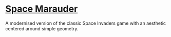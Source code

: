 # [Space Marauder][project-website]

A modernised version of the classic Space Invaders game with an aesthetic centered around simple geometry.

<!-- Link aliases -->

<!-- Websites -->

[project-website]: https://esotericenderman.github.io/space-marauders/
